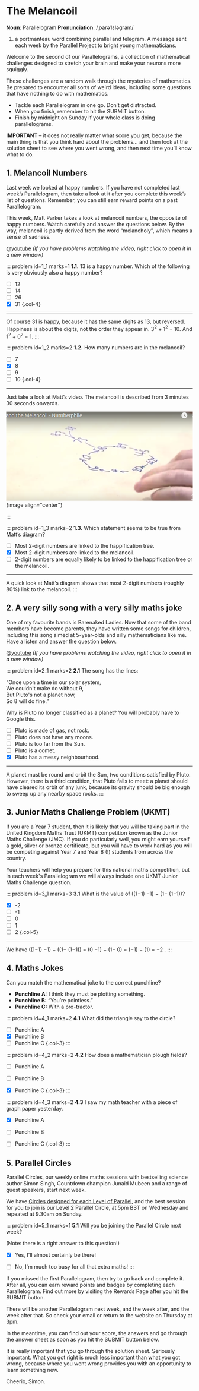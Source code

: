 # The Melancoil

<div class="dictionary">

__Noun__: Parallelogram
__Pronunciation__: /ˌparəˈlɛləɡram/

1. a portmanteau word combining parallel and telegram. A message sent each
week by the Parallel Project to bright young mathematicians.

</div>

Welcome to the second of our Parallelograms, a collection of mathematical challenges designed to stretch your brain and make your neurons more squiggly.

These challenges are a random walk through the mysteries of mathematics. Be prepared to encounter all sorts of weird ideas, including some questions that have nothing to do with mathematics.

* Tackle each Parallelogram in one go. Don’t get distracted.
* When you finish, remember to hit the SUBMIT button.
* Finish by midnight on Sunday if your whole class is doing parallelograms.

__IMPORTANT__ – it does not really matter what score you get, because the main thing is that you think hard about the problems... and then look at the solution sheet to see where you went wrong, and then next time you’ll know what to do.


## 1. Melancoil Numbers

Last week we looked at happy numbers. If you have not completed last week’s Parallelogram, then take a look at it after you complete this week’s list of questions. Remember, you can still earn reward points on a past Parallelogram.

This week, Matt Parker takes a look at melancoil numbers, the opposite of happy numbers. Watch carefully and answer the questions below.
By the way, melancoil is partly derived from the word “melancholy”, which means a sense of sadness.

@[youtube](_DpzAvb3Vk4?end=386&rel=0) _(If you have problems watching the video, right click to open it in a new window)_

::: problem id=1_1 marks=1
__1.1.__ 13 is a happy number. Which of the following is very obviously also a happy number?

* [ ] 12
* [ ] 14
* [ ] 26
* [x] 31
{.col-4}

---

Of course 31 is happy, because it has the same digits as 13, but reversed. Happiness is about the digits, not the order they appear in. 3<sup>2</sup> + 1<sup>2</sup> = 10. And 1<sup>2</sup> + 0<sup>2</sup> = 1.
:::

::: problem id=1_2 marks=2
__1.2.__ How many numbers are in the melancoil?

* [ ] 7
* [x] 8
* [ ] 9
* [ ] 10
{.col-4}

---

Just take a look at Matt’s video. The melancoil is described from 3 minutes 30 seconds onwards.

![](/resources/7-02-the-melancoil/1-melancoil-answer.png){image align="center"}

:::

::: problem id=1_3 marks=2
__1.3.__ Which statement seems to be true from Matt’s diagram?

* [ ] Most 2-digit numbers are linked to the happification tree.
* [x] Most 2-digit numbers are linked to the melancoil.
* [ ] 2-digit numbers are equally likely to be linked to the happification tree or the melancoil.

---

A quick look at Matt’s diagram shows that most 2-digit numbers (roughly 80%) link to the melancoil.
:::


## 2. A very silly song with a very silly maths joke

One of my favourite bands is Barenaked Ladies. Now that some of the band members have become parents, they have written some songs for children, including this song aimed at 5-year-olds and silly mathematicians like me. Have a listen and answer the question below.

@[youtube](x1cnJ_pOAdQ?rel=0) _(If you have problems watching the video, right click to open it in a new window)_

::: problem id=2_1 marks=2
__2.1__ The song has the lines:

“Once upon a time in our solar system,  
We couldn't make do without 9,  
But Pluto's not a planet now,  
So 8 will do fine.”

Why is Pluto no longer classified as a planet? You will probably have to Google this.

* [ ] Pluto is made of gas, not rock.
* [ ] Pluto does not have any moons.
* [ ] Pluto is too far from the Sun.
* [ ] Pluto is a comet.
* [x] Pluto has a messy neighbourhood.

---

A planet must be round and orbit the Sun, two conditions satisfied by Pluto. However, there is a third condition, that Pluto fails to meet: a planet should have cleared its orbit of any junk, because its gravity should be big enough to sweep up any nearby space rocks.
:::


## 3.	Junior Maths Challenge Problem (UKMT)

If you are a Year 7 student, then it is likely that you will be taking part in the United Kingdom Maths Trust (UKMT) competition known as the Junior Maths Challenge (JMC). If you do particularly well, you might earn yourself a gold, silver or bronze certificate, but you will have to work hard as you will be competing against Year 7 and Year 8 (!) students from across the country.

Your teachers will help you prepare for this national maths competition, but in each week's Parallelogram we will always include one UKMT Junior Maths Challenge question.

<!--- 2013 (6) --->
::: problem id=3_1 marks=3
__3.1__ What is the value of ((1−1) −1) − (1− (1−1))?

* [x] -2
* [ ] -1
* [ ] 0
* [ ] 1
* [ ] 2
{.col-5}

---

We have ((1−1) −1) − ((1− (1−1)) = (0 −1) − (1− 0) = (−1) − (1) = −2 .
:::


## 4. Maths Jokes

Can you match the mathematical joke to the correct punchline?

* __Punchline A:__ I think they must be plotting something.
* __Punchline B:__ “You’re pointless.”
* __Punchline C:__ With a pro-tractor.

::: problem id=4_1 marks=2
__4.1__ What did the triangle say to the circle?

* [ ] Punchline A
* [x] Punchline B
* [ ] Punchline C
{.col-3}
:::

::: problem id=4_2 marks=2
__4.2__ How does a mathematician plough fields?

* [ ] Punchline A
* [ ] Punchline B
* [x] Punchline C
{.col-3}
:::


::: problem id=4_3 marks=2
__4.3__ I saw my math teacher with a piece of graph paper yesterday.

* [x] Punchline A
* [ ] Punchline B
* [ ] Punchline C
{.col-3}
:::


## 5. Parallel Circles

Parallel Circles, our weekly online maths sessions with bestselling science author Simon Singh, Countdown champion Junaid Mubeen and a range of guest speakers, start next week.  

We have [Circles designed for each Level of Parallel](/circles), and the best session for you to join is our Level 2 Parallel Circle, at 5pm BST on Wednesday and repeated at 9.30am on Sunday.

::: problem id=5_1 marks=1
__5.1__ Will you be joining the Parallel Circle next week?  

(Note: there is a right answer to this question!)

* [x] Yes, I'll almost certainly be there!
* [ ] No, I'm much too busy for all that extra maths!
:::


If you missed the first Parallelogram, then try to go back and complete it. After all, you can earn reward points and badges by completing each Parallelogram. Find out more by visiting the Rewards Page after you hit the SUBMIT button.

There will be another Parallelogram next week, and the week after, and the week after that. So check your email or return to the website on Thursday at 3pm.

In the meantime, you can find out your score, the answers and go through the answer sheet as soon as you hit the SUBMIT button below.

It is really important that you go through the solution sheet. Seriously important. What you got right is much less important than what you got wrong, because where you went wrong provides you with an opportunity to learn something new.

Cheerio,
Simon.
